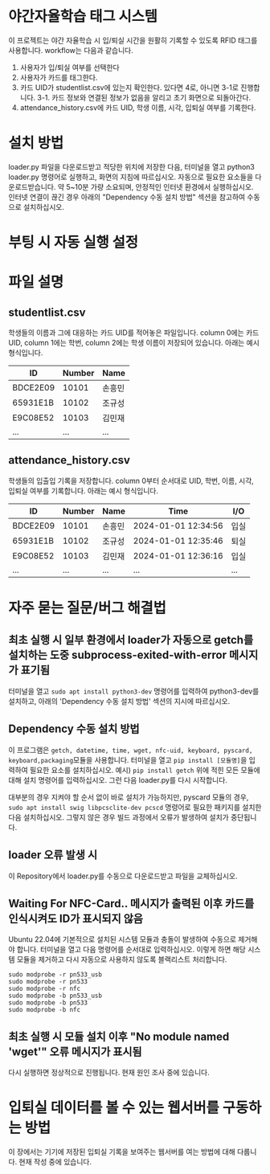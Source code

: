 # 야간자율학습 태그 시스템
이 프로젝트는 야간 자율학습 시 입/퇴실 시간을 원활히 기록할 수 있도록 RFID 태그를 사용합니다. workflow는 다음과 같습니다.

1. 사용자가 입/퇴실 여부를 선택한다
2. 사용자가 카드를 태그한다.
3. 카드 UID가 studentlist.csv에 있는지 확인한다. 있다면 4로, 아니면 3-1로 진행합니다.
3-1. 카드 정보와 연결된 정보가 없음을 알리고 초기 화면으로 되돌아간다.
4. attendance_history.csv에 카드 UID, 학생 이름, 시각, 입퇴실 여부를 기록한다.

# 설치 방법
loader.py 파일을 다운로드받고 적당한 위치에 저장한 다음, 터미널을 열고 python3 loader.py 명령어로 실행하고, 화면의 지침에 따르십시오. 자동으로 필요한 요소들을 다운로드받습니다. 약 5~10분 가량 소요되며, 안정적인 인터넷 환경에서 실행하십시오. 인터넷 연결이 끊긴 경우 아래의
 "Dependency 수동 설치 방법" 섹션을 참고하여 수동으로 설치하십시오.
# 부팅 시 자동 실행 설정


# 파일 설명
## studentlist.csv
학생들의 이름과 그에 대응하는 카드 UID를 적어놓은 파일입니다. column 0에는 카드 UID, column 1에는 학번, column 2에는 학생 이름이 저장되어 있습니다.
아래는 예시 형식입니다.

|ID|Number|Name|
|---|---|---|
|BDCE2E09|10101|손흥민|
|65931E1B|10102|조규성|
|E9C08E52|10103|김민재|
|...|...|...|

## attendance_history.csv
학생들의 입출입 기록을 저장합니다. column 0부터 순서대로 UID, 학번, 이름, 시각, 입퇴실 여부를 기록합니다.
아래는 예시 형식입니다.

|ID|Number|Name|Time|I/O|
|---|---|---|---|---|
|BDCE2E09|10101|손흥민|2024-01-01 12:34:56|입실|
|65931E1B|10102|조규성|2024-01-01 12:35:46|퇴실|
|E9C08E52|10103|김민재|2024-01-01 12:36:16|입실|
|...|...|...|...|...|


# 자주 묻는 질문/버그 해결법

## 최초 실행 시 일부 환경에서 loader가 자동으로 getch를 설치하는 도중 subprocess-exited-with-error 메시지가 표기됨
터미널을 열고 `sudo apt install python3-dev` 명령어를 입력하여 python3-dev를 설치하고, 아래의 'Dependency 수동 설치 방법' 섹션의 지시에 따르십시오.

## Dependency 수동 설치 방법
이 프로그램은 `getch, datetime, time, wget, nfc-uid, keyboard, pyscard, keyboard,packaging`모듈을 사용합니다. 
터미널을 열고 `pip install [모듈명]`을 입력하여 필요한 요소를 설치하십시오. 
예시) `pip install getch`
위에 적힌 모든 모듈에 대해 설치 명령어를 입력하십시오. 그런 다음 loader.py를 다시 시작합니다.

대부분의 경우 지켜야 할 순서 없이 바로 설치가 가능하지만, pyscard 모듈의 경우, `sudo apt install swig libpcsclite-dev pcscd` 명령어로 필요한 패키지를 설치한 다음 설치하십시오. 그렇지 않은 경우 빌드 과정에서 오류가 발생하여 설치가 중단됩니다.

## loader 오류 발생 시
이 Repository에서 loader.py를 수동으로 다운로드받고 파일을 교체하십시오.

## Waiting For NFC-Card.. 메시지가 출력된 이후 카드를 인식시켜도 ID가 표시되지 않음
Ubuntu 22.04에 기본적으로 설치된 시스템 모듈과 충돌이 발생하여 수동으로 제거해야 합니다. 터미널을 열고 다음 명령어를 순서대로 입력하십시오. 이렇게 하면 해당 시스템 모듈을 제거하고 다시 자동으로 사용하지 않도록 블랙리스트 처리합니다.
```
sudo modprobe -r pn533_usb
sudo modprobe -r pn533
sudo modprobe -r nfc
sudo modprobe -b pn533_usb
sudo modprobe -b pn533
sudo modprobe -b nfc
```
## 최초 실행 시 모듈 설치 이후 "No module named 'wget'" 오류 메시지가 표시됨
다시 실행하면 정상적으로 진행됩니다. 현재 원인 조사 중에 있습니다.

# 입퇴실 데이터를 볼 수 있는 웹서버를 구동하는 방법
이 장에서는 기기에 저장된 입퇴실 기록을 보여주는 웹서버를 여는 방법에 대해 다룹니다.
현재 작성 중에 있습니다.